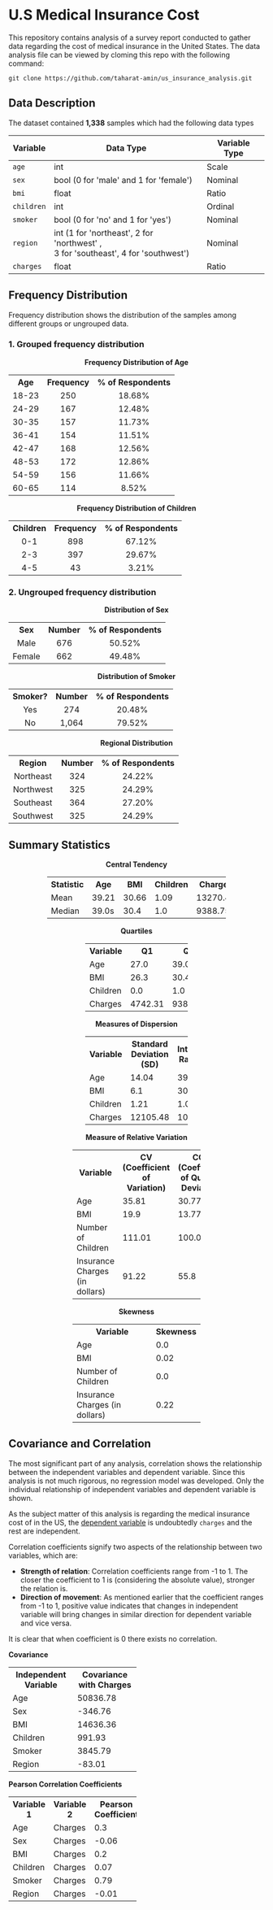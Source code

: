 # **U.S Medical Insurance Cost**

This repository contains analysis of a survey report conducted to gather data regarding the cost of medical insurance in the United States. The data analysis file can be viewed by cloming this repo with the following command:

```git
git clone https://github.com/taharat-amin/us_insurance_analysis.git
```

## Data Description

The dataset contained **1,338** samples which had the following data types

<div align="center">

|<center>Variable</center> | <center>Data Type</center> | <center>Variable Type</center> |
|-|-|-|
| `age` | int | Scale |
| `sex` | bool (0 for 'male' and 1 for 'female') | Nominal |
| `bmi` | float | Ratio |
| `children` | int | Ordinal |
| `smoker` | bool (0 for 'no' and 1 for 'yes') | Nominal |
| `region` | int (1 for 'northeast', 2 for 'northwest' , <br>3 for 'southeast', 4 for 'southwest') | Nominal |
| `charges` | float | Ratio |

</div>

## Frequency Distribution
Frequency distribution shows the distribution of the samples among different groups or ungrouped data.

### 1. Grouped frequency distribution

<div align="center">

<b>Frequency Distribution of Age</b>

<table style="width:100%; text-align:center;">
  <tr>
    <th>Age</th>
    <th>Frequency</th>
    <th>% of Respondents</th>
  </tr>
  <tr>
    <td>18-23</td>
    <td>250</td>
    <td>18.68%</td>
  </tr>
  <tr>
    <td>24-29</td>
    <td>167</td>
    <td>12.48%</td>
  </tr>
  <tr>
    <td>30-35</td>
    <td>157</td>
    <td>11.73%</td>
  </tr>
  <tr>
    <td>36-41</td>
    <td>154</td>
    <td>11.51%</td>
  </tr>
  <tr>
    <td>42-47</td>
    <td>168</td>
    <td>12.56%</td>
  </tr>
  <tr>
    <td>48-53</td>
    <td>172</td>
    <td>12.86%</td>
  </tr>
  <tr>
    <td>54-59</td>
    <td>156</td>
    <td>11.66%</td>
  </tr>
  <tr>
    <td>60-65</td>
    <td>114</td>
    <td>8.52%</td>
  </tr>
</table>

<b>Frequency Distribution of Children</b>

<table style="width:100%; text-align:center;">
  <tr>
    <th>Children</th>
    <th>Frequency</th>
    <th>% of Respondents</th>
  </tr>
  <tr>
    <td>0-1</td>
    <td>898</td>
    <td>67.12%</td>
  </tr>
  <tr>
    <td>2-3</td>
    <td>397</td>
    <td>29.67%</td>
  </tr>
  <tr>
    <td>4-5</td>
    <td>43</td>
    <td>3.21%</td>
  </tr>
</table>


</div>

### 2. Ungrouped frequency distribution

<div align="center">

<b> Distribution of Sex </b>
<table style="width:100%; text-align:center;">
<tr>
<th>Sex</th>
<th>Number</th>
<th>% of Respondents</th>
</tr>
<tr>
<td>Male</td>
<td>676</td>
<td>50.52%</td>
</tr>
<tr>
<td>Female</td>
<td>662</td>
<td>49.48%</td>
</tr>
</table>

<b> Distribution of Smoker </b>
<table style="width:100%; text-align:center;">
<tr>
<th>Smoker?</th>
<th>Number</th>
<th>% of Respondents</th>
</tr>
<tr>
<td>Yes</td>
<td>274</td>
<td>20.48%</td>
</tr>
<tr>
<td>No</td>
<td>1,064</td>
<td>79.52%</td>
</tr>
</table>

<b> Regional Distribution </b>
<table style="width:100%; text-align:center;">
<tr>
<th>Region</th>
<th>Number</th>
<th>% of Respondents</th>
</tr>
<tr>
<td>Northeast</td>
<td>324</td>
<td>24.22%</td>
</tr>
<tr>
<td>Northwest</td>
<td>325</td>
<td>24.29%</td>
</tr>
<tr>
<td>Southeast</td>
<td>364</td>
<td>27.20%</td>
</tr>
<tr>
<td>Southwest</td>
<td>325</td>
<td>24.29%</td>
</tr>
</table></div>

## Summary Statistics
<div align="center">

<b> Central Tendency </b>
<table style="width: 70%;">
  <tr>
    <th style="width: 20%;">Statistic</th>
    <th style="width: 20%;">Age</th>
    <th style="width: 20%;">BMI</th>
    <th style="width: 20%;">Children</th>
    <th style="width: 20%;">Charges</th>
  </tr>
  <tr>
    <td>Mean</td>
    <td>39.21</td>
    <td>30.66</td>
    <td>1.09</td>
    <td>13270.42</td>
  </tr>
  <tr>
    <td>Median</td>
    <td>39.0s</td>
    <td>30.4</td>
    <td>1.0</td>
    <td>9388.75</td>
  </tr>
</table>

<b>Quartiles</b>
<table style="width: 40%;">
  <tr>
    <th>Variable</th>
    <th>Q1</th>
    <th>Q2</th>
    <th>Q3</th>
  </tr>
  <tr>
    <td>Age</td>
    <td>27.0</td>
    <td>39.0</td>
    <td>51.0</td>
  </tr>
  <tr>
    <td>BMI</td>
    <td>26.3</td>
    <td>30.4</td>
    <td>34.7</td>
  </tr>
  <tr>
    <td>Children</td>
    <td>0.0</td>
    <td>1.0</td>
    <td>2.0</td>
  </tr>
  <tr>
    <td>Charges</td>
    <td>4742.31</td>
    <td>9388.75</td>
    <td>16717.01</td>
  </tr>
</table>

<b>Measures of Dispersion</b>
<table style="width: 40%;">
  <tr>
    <th>Variable</th>
    <th>Standard Deviation (SD)</th>
    <th>Interquartile Range (QD)</th>
  </tr>
  <tr>
    <td>Age</td>
    <td>14.04</td>
    <td>39.0</td>
  </tr>
  <tr>
    <td>BMI</td>
    <td>6.1</td>
    <td>30.5</td>
  </tr>
  <tr>
    <td>Children</td>
    <td>1.21</td>
    <td>1.0</td>
  </tr>
  <tr>
    <td>Charges</td>
    <td>12105.48</td>
    <td>10729.66</td>
  </tr>
</table>

<b>Measure of Relative Variation</b>
<table style="width: 50%;">
  <tr>
    <th>Variable</th>
    <th>CV (Coefficient of Variation)</th>
    <th>CQD (Coefficient of Quartile Deviation)</th>
  </tr>
  <tr>
    <td>Age</td>
    <td>35.81</td>
    <td>30.77</td>
  </tr>
  <tr>
    <td>BMI</td>
    <td>19.9</td>
    <td>13.77</td>
  </tr>
  <tr>
    <td>Number of Children</td>
    <td>111.01</td>
    <td>100.0</td>
  </tr>
  <tr>
    <td>Insurance Charges (in dollars)</td>
    <td>91.22</td>
    <td>55.8</td>
  </tr>
</table>

<b>Skewness</b>
<table style="width: 50%;">
  <tr>
    <th>Variable</th>
    <th>Skewness</th>
  </tr>
  <tr>
    <td>Age</td>
    <td>0.0</td>
  </tr>
  <tr>
    <td>BMI</td>
    <td>0.02</td>
  </tr>
  <tr>
    <td>Number of Children</td>
    <td>0.0</td>
  </tr>
  <tr>
    <td>Insurance Charges (in dollars)</td>
    <td>0.22</td>
  </tr>
</table>

</div>

## Covariance and Correlation

The most significant part of any analysis, correlation shows the relationship between the independent variables and dependent variable. Since this analysis is not much rigorous, no regression model was developed. Only the individual relationship of independent variables and dependent variable is shown.

As the subject matter of this analysis is regarding the medical insurance cost of in the US, the <u>dependent variable</u> is undoubtedly `charges` and the rest are independent.

Correlation coefficients signify two aspects of the relationship between two variables, which are:

- **Strength of relation**: Correlation coefficients range from -1 to 1. The closer the coefficient to 1 is (considering the absolute value), stronger the relation is.
- **Direction of movement**: As mentioned earlier that the coefficient ranges from -1 to 1, positive value indicates that changes in independent variable will bring changes in similar direction for dependent variable and vice versa.

It is clear that when coefficient is 0 there exists no correlation.

<b>Covariance</b>
<table style="width: 50%;">
  <tr>
    <th>Independent Variable</th>
    <th>Covariance with Charges</th>
  </tr>
  <tr>
    <td>Age</td>
    <td>50836.78</td>
  </tr>
  <tr>
    <td>Sex</td>
    <td>-346.76</td>
  </tr>
  <tr>
    <td>BMI</td>
    <td>14636.36</td>
  </tr>
  <tr>
    <td>Children</td>
    <td>991.93</td>
  </tr>
  <tr>
    <td>Smoker</td>
    <td>3845.79</td>
  </tr>
  <tr>
    <td>Region</td>
    <td>-83.01</td>
  </tr>
</table>
<b>Pearson Correlation Coefficients</b>
<table style="width: 50%;">
  <tr>
    <th>Variable 1</th>
    <th>Variable 2</th>
    <th>Pearson Coefficient</th>
  </tr>
  <tr>
    <td>Age</td>
    <td>Charges</td>
    <td>0.3</td>
  </tr>
  <tr>
    <td>Sex</td>
    <td>Charges</td>
    <td>-0.06</td>
  </tr>
  <tr>
    <td>BMI</td>
    <td>Charges</td>
    <td>0.2</td>
  </tr>
  <tr>
    <td>Children</td>
    <td>Charges</td>
    <td>0.07</td>
  </tr>
  <tr>
    <td>Smoker</td>
    <td>Charges</td>
    <td>0.79</td>
  </tr>
  <tr>
    <td>Region</td>
    <td>Charges</td>
    <td>-0.01</td>
  </tr>
</table>
